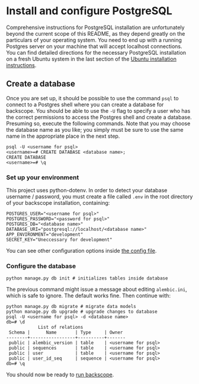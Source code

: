 # Install and configure PostgreSQL

Comprehensive instructions for PostgreSQL installation are unfortunately
beyond the current scope of this README, as they depend greatly on the
particulars of your operating system. You need to end up with a running
Postgres server on your machine that will accept localhost connections. You
can find detailed directions for the necessary PostgreSQL installation
on a fresh Ubuntu system in the last section of the
[Ubuntu installation instructions](install-ubuntu.md).

## Create a database

Once you are set up, it should be possible to use the
command `psql` to connect to a Postgres shell where you can create a
database for backscope. You should be able to use the `-U` flag to
specify a user who has the correct permissions to access the Postgres
shell and create a database. Presuming so, execute the following commands.
Note that you may choose the database name as you like; you simply
must be sure to use the same name in the appropriate place in the next step.


```
psql -U <username for psql>
<username>=# CREATE DATABASE <database name>;
CREATE DATABASE
<username>=# \q
```

### Set up your environment

This project uses python-dotenv. In order to detect your database
username / password, you must create a file called `.env` in the root
directory of your backscope installation, containing:

```
POSTGRES_USER="<username for psql>"
POSTGRES_PASSWORD="<password for psql>"
POSTGRES_DB="<database name>"
DATABASE_URI="postgresql://localhost/<database name>"
APP_ENVIRONMENT="development"
SECRET_KEY="Uneccessary for development"
```

You can see other configuration options inside
[the config file](./flaskr/config.py).

### Configure the database

```
python manage.py db init # initializes tables inside database
```

The previous command might issue a message about editing
`alembic.ini`, which is safe to ignore. The default works fine. Then continue
with:

```
python manage.py db migrate # migrate data models
python manage.py db upgrade # upgrade changes to database
psql -U <username for psql> -d <database name>
db=# \d
            List of relations
 Schema |      Name       | Type     | Owner 
--------+-----------------+----------+-------
 public | alembic_version | table    | <username for psql>
 public | sequences       | table    | <username for psql>
 public | user            | table    | <username for psql>
 public | user_id_seq     | sequence | <username for psql>
db=# \q
```

You should now be ready to [run backscope](running-backscope.md).
